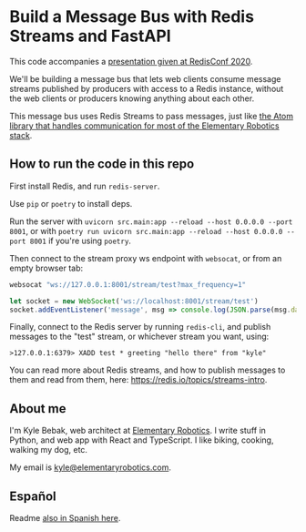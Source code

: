 # Build a Message Bus with Redis Streams and FastAPI

This code accompanies a [presentation given at RedisConf 2020](https://events.redislabs.com/sessions/build-message-bus-redis-streams-fastapi/).

We'll be building a message bus that lets web clients consume message streams published by producers with access to a Redis instance, without the web clients or producers knowing anything about each other.

This message bus uses Redis Streams to pass messages, just like [the Atom library that handles communication for most of the Elementary Robotics stack](https://github.com/elementary-robotics/atom).

## How to run the code in this repo

First install Redis, and run `redis-server`.

Use `pip` or `poetry` to install deps.

Run the server with `uvicorn src.main:app --reload --host 0.0.0.0 --port 8001`, or with `poetry run uvicorn src.main:app --reload --host 0.0.0.0 --port 8001` if you're using `poetry`.

Then connect to the stream proxy ws endpoint with `websocat`, or from an empty browser tab:

```sh
websocat "ws://127.0.0.1:8001/stream/test?max_frequency=1"
```

```js
let socket = new WebSocket('ws://localhost:8001/stream/test')
socket.addEventListener('message', msg => console.log(JSON.parse(msg.data)))
```

Finally, connect to the Redis server by running `redis-cli`, and publish messages to the "test" stream, or whichever stream you want, using:

```
>127.0.0.1:6379> XADD test * greeting "hello there" from "kyle"
```

You can read more about Redis streams, and how to publish messages to them and read from them, here: <https://redis.io/topics/streams-intro>.

## About me

I'm Kyle Bebak, web architect at [Elementary Robotics](https://www.elementaryrobotics.com/). I write stuff in Python, and web app with React and TypeScript. I like biking, cooking, walking my dog, etc.

My email is kyle@elementaryrobotics.com.

## Español

Readme [also in Spanish here](./readme_spanish.md).
